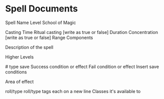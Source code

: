# Spell Documents

<NME>Spell Name</NME>
<LVL>Level</LVL>
<SCH>School of Magic</SCH>

<CAST>Casting Time</CAST>
<RITUAL>Ritual casting [write as true or false]<RITUAL>
<DUR>Duration</TUR>
<CON>Concentration [write as true or false]</CON>
<RNG>Range</RNG>
<TARGET>
<COMP>Components</COMP>

<DESC>Description of the spell</DESC>

<HIGHLVL>Higher Levels</HIGHLVL>

<SAVES>
<ROLL> # </ROLL>
<SAVTHROW> type save</SAVTHROW>
<SUCC>Success condition or effect</SUCC>
<FAIL>Fail condition or effect</FAIL>
Insert save conditions
</SAVES>

<AOE>Area of effect</AOE>

<DMG>
roll/type
roll/type
</DMG>

<TAGS>
tags
each on
a
new line
</TAGS>

<CLASS>
Classes 
it's available 
to
</CLASS>